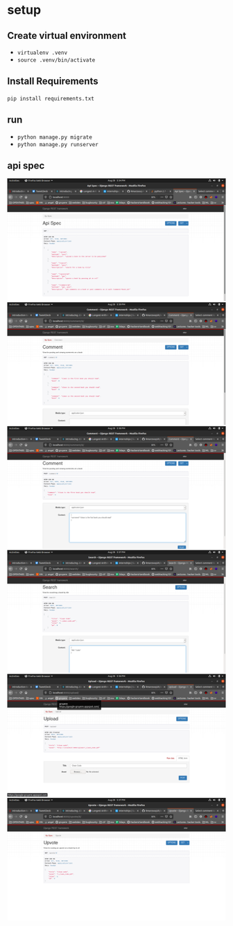 # setup

## Create virtual environment
- `virtualenv .venv`
- `source .venv/bin/activate`

## Install Requirements
`pip install requirements.txt`


 ## run
 - `python manage.py migrate`
 - `python manage.py runserver`

 ## api spec
![](sc/sc_api_spec.png)
![](sc/sc_get_comment.png)
![](sc/sc_postComment.png)
![](sc/sc_search.png)
![](sc/sc_upload.png)
![](sc/sc_upvote.png)
